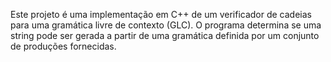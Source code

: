 Este projeto é uma implementação em C++ de um verificador de cadeias para uma gramática livre de contexto (GLC). O programa determina se uma string pode ser gerada a partir de uma gramática definida por um conjunto de produções fornecidas.
